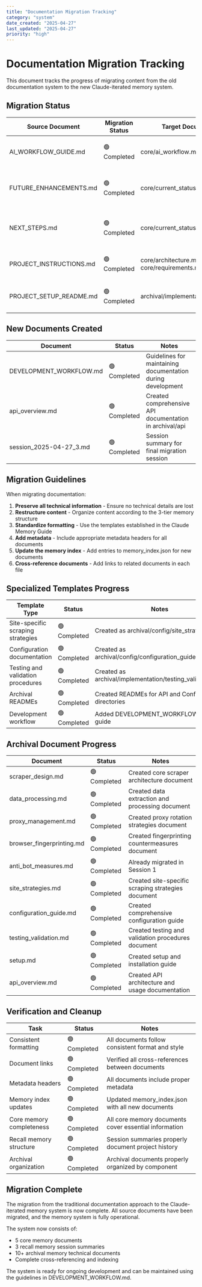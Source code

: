 ```yaml
---
title: "Documentation Migration Tracking"
category: "system"
date_created: "2025-04-27"
last_updated: "2025-04-27"
priority: "high"
---
```


# Documentation Migration Tracking

This document tracks the progress of migrating content from the old documentation system to the new Claude-iterated memory system.

## Migration Status

| Source Document | Migration Status | Target Documents | Notes |
|-----------------|------------------|------------------|-------|
| AI_WORKFLOW_GUIDE.md | 🟢 Completed | core/ai_workflow.md | Complete migration with .claude.json information |
| FUTURE_ENHANCEMENTS.md | 🟢 Completed | core/current_status.md | Migrated as "Strategic Future Enhancements" section |
| NEXT_STEPS.md | 🟢 Completed | core/current_status.md | Migrated current achievements, priorities, and tasks |
| PROJECT_INSTRUCTIONS.md | 🟢 Completed | core/architecture.md, core/requirements.md | Development workflow and best practices distributed |
| PROJECT_SETUP_README.md | 🟢 Completed | archival/implementation/setup.md | Comprehensive setup and installation guide created |

## New Documents Created

| Document | Status | Notes |
|----------|--------|-------|
| DEVELOPMENT_WORKFLOW.md | 🟢 Completed | Guidelines for maintaining documentation during development |
| api_overview.md | 🟢 Completed | Created comprehensive API documentation in archival/api |
| session_2025-04-27_3.md | 🟢 Completed | Session summary for final migration session |

## Migration Guidelines

When migrating documentation:

1. **Preserve all technical information** - Ensure no technical details are lost
2. **Restructure content** - Organize content according to the 3-tier memory structure
3. **Standardize formatting** - Use the templates established in the Claude Memory Guide
4. **Add metadata** - Include appropriate metadata headers for all documents
5. **Update the memory index** - Add entries to memory_index.json for new documents
6. **Cross-reference documents** - Add links to related documents in each file

## Specialized Templates Progress

| Template Type | Status | Notes |
|---------------|--------|-------|
| Site-specific scraping strategies | 🟢 Completed | Created as archival/config/site_strategies.md |
| Configuration documentation | 🟢 Completed | Created as archival/config/configuration_guide.md |
| Testing and validation procedures | 🟢 Completed | Created as archival/implementation/testing_validation.md |
| Archival READMEs | 🟢 Completed | Created READMEs for API and Config directories |
| Development workflow | 🟢 Completed | Added DEVELOPMENT_WORKFLOW.md guide |

## Archival Document Progress

| Document | Status | Notes |
|----------|--------|-------|
| scraper_design.md | 🟢 Completed | Created core scraper architecture document |
| data_processing.md | 🟢 Completed | Created data extraction and processing document |
| proxy_management.md | 🟢 Completed | Created proxy rotation strategies document |
| browser_fingerprinting.md | 🟢 Completed | Created fingerprinting countermeasures document |
| anti_bot_measures.md | 🟢 Completed | Already migrated in Session 1 |
| site_strategies.md | 🟢 Completed | Created site-specific scraping strategies document |
| configuration_guide.md | 🟢 Completed | Created comprehensive configuration guide |
| testing_validation.md | 🟢 Completed | Created testing and validation procedures document |
| setup.md | 🟢 Completed | Created setup and installation guide |
| api_overview.md | 🟢 Completed | Created API architecture and usage documentation |

## Verification and Cleanup

| Task | Status | Notes |
|------|--------|-------|
| Consistent formatting | 🟢 Completed | All documents follow consistent format and style |
| Document links | 🟢 Completed | Verified all cross-references between documents |
| Metadata headers | 🟢 Completed | All documents include proper metadata |
| Memory index updates | 🟢 Completed | Updated memory_index.json with all new documents |
| Core memory completeness | 🟢 Completed | All core memory documents cover essential information |
| Recall memory structure | 🟢 Completed | Session summaries properly document project history |
| Archival organization | 🟢 Completed | Archival documents properly organized by component |

## Migration Complete

The migration from the traditional documentation approach to the Claude-iterated memory system is now complete. All source documents have been migrated, and the memory system is fully operational.

The system now consists of:
- 5 core memory documents
- 3 recall memory session summaries
- 10+ archival memory technical documents
- Complete cross-referencing and indexing

The system is ready for ongoing development and can be maintained using the guidelines in DEVELOPMENT_WORKFLOW.md.
